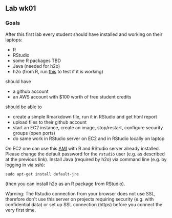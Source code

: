 
## Lab wk01

### Goals

After this first lab every student should have installed and working on their laptops:

- R
- RStudio
- some R packages TBD
- Java (needed for h2o)
- h2o (from R, run [this](h2o-test-installation.R) to test if it is working)

should have 

- a github account
- an AWS account with $100 worth of free student credits

should be able to 

- create a simple Rmarkdown file, run it in RStudio and get html report
- upload files to their github account
- start an EC2 instance, create an image, stop/restart, configure security groups (open ports)
- do same work in RStudio server on EC2 and in RStudio locally on laptop

On EC2 one can use this [AMI](http://www.louisaslett.com/RStudio_AMI/) with R and RStudio server already
installed. Please change the default password for the `rstudio` user (e.g. as described 
at the previous link). Install Java (required by h2o) via command line (e.g. by logging in via ssh): 
```
sudo apt-get install default-jre
```
(then you can install h2o as an R package from RStudio).

Warning: The Rstudio connection from your browser does not use SSL, therefore don't use this server
on projects requiring security (e.g. with confidential data) or set up SSL connection (https) before
you connect the very first time.




